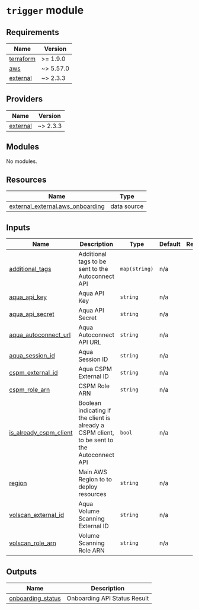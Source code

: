 # `trigger` module

<!-- BEGIN_TF_DOCS -->
## Requirements

| Name | Version |
|------|---------|
| <a name="requirement_terraform"></a> [terraform](#requirement\_terraform) | >= 1.9.0 |
| <a name="requirement_aws"></a> [aws](#requirement\_aws) | ~> 5.57.0 |
| <a name="requirement_external"></a> [external](#requirement\_external) | ~> 2.3.3 |

## Providers

| Name | Version |
|------|---------|
| <a name="provider_external"></a> [external](#provider\_external) | ~> 2.3.3 |

## Modules

No modules.

## Resources

| Name | Type |
|------|------|
| [external_external.aws_onboarding](https://registry.terraform.io/providers/hashicorp/external/latest/docs/data-sources/external) | data source |

## Inputs

| Name | Description | Type | Default | Required |
|------|-------------|------|---------|:--------:|
| <a name="input_additional_tags"></a> [additional\_tags](#input\_additional\_tags) | Additional tags to be sent to the Autoconnect API | `map(string)` | n/a | yes |
| <a name="input_aqua_api_key"></a> [aqua\_api\_key](#input\_aqua\_api\_key) | Aqua API Key | `string` | n/a | yes |
| <a name="input_aqua_api_secret"></a> [aqua\_api\_secret](#input\_aqua\_api\_secret) | Aqua API Secret | `string` | n/a | yes |
| <a name="input_aqua_autoconnect_url"></a> [aqua\_autoconnect\_url](#input\_aqua\_autoconnect\_url) | Aqua Autoconnect API URL | `string` | n/a | yes |
| <a name="input_aqua_session_id"></a> [aqua\_session\_id](#input\_aqua\_session\_id) | Aqua Session ID | `string` | n/a | yes |
| <a name="input_cspm_external_id"></a> [cspm\_external\_id](#input\_cspm\_external\_id) | Aqua CSPM External ID | `string` | n/a | yes |
| <a name="input_cspm_role_arn"></a> [cspm\_role\_arn](#input\_cspm\_role\_arn) | CSPM Role ARN | `string` | n/a | yes |
| <a name="input_is_already_cspm_client"></a> [is\_already\_cspm\_client](#input\_is\_already\_cspm\_client) | Boolean indicating if the client is already a CSPM client, to be sent to the Autoconnect API | `bool` | n/a | yes |
| <a name="input_region"></a> [region](#input\_region) | Main AWS Region to to deploy resources | `string` | n/a | yes |
| <a name="input_volscan_external_id"></a> [volscan\_external\_id](#input\_volscan\_external\_id) | Aqua Volume Scanning External ID | `string` | n/a | yes |
| <a name="input_volscan_role_arn"></a> [volscan\_role\_arn](#input\_volscan\_role\_arn) | Volume Scanning Role ARN | `string` | n/a | yes |

## Outputs

| Name | Description |
|------|-------------|
| <a name="output_onboarding_status"></a> [onboarding\_status](#output\_onboarding\_status) | Onboarding API Status Result |
<!-- END_TF_DOCS -->